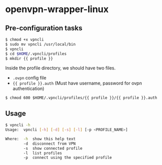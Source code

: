 # openvpn-wrapper-linux

## Pre-configuration tasks
```bash
$ chmod +x vpncli
$ sudo mv vpncli /usr/local/bin
$ vpncli
$ cd $HOME/.vpncli/profiles
$ mkdir {{ profile }}
```


Inside the profile directory, we should have two files.
  - `.ovpn` config file
  - `{{ profile }}.auth` (Must have username, password for ovpn authentication)

`$ chmod 600 $HOME/.vpncli/profiles/{{ profile }}/{{ profile }}.auth`

## Usage
```bash
$ vpncli -h
Usage:  vpncli [-h] [-d] [-s] [-l] [-p <PROFILE_NAME>]

Where:  -h  show this help text
        -d  disconnect from VPN
        -s  show connected profile
        -l  list profiles
        -p  connect using the specified profile

```
 
